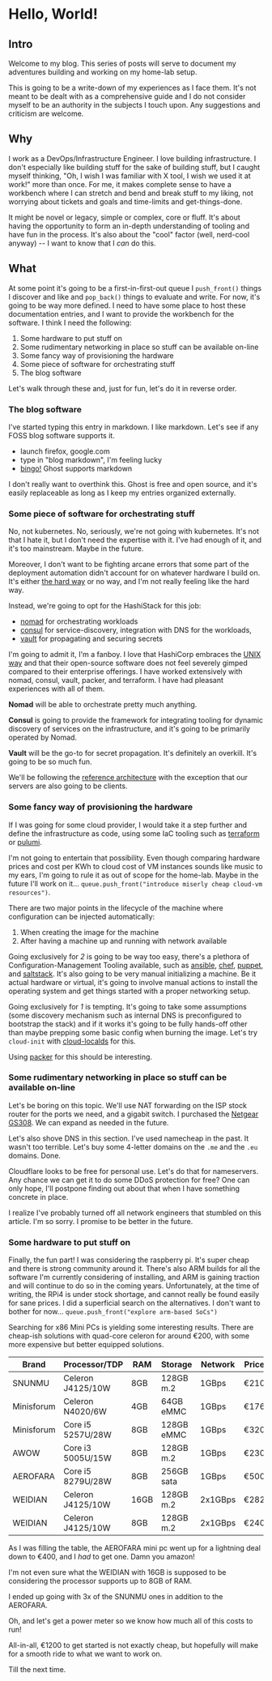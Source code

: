 # Hello, World!

## Intro

Welcome to my blog.  This series of posts will serve to document my adventures building and working
on my home-lab setup.

This is going to be a write-down of my experiences as I face them. It's not meant to be dealt with as
a comprehensive guide and I do not consider myself to be an authority in the subjects I touch upon. Any
suggestions and criticism are welcome.

## Why

I work as a DevOps/Infrastructure Engineer. I love building infrastructure. I don't especially like
building stuff for the sake of building stuff, but I caught myself thinking, "Oh, I wish I was familiar
with X tool, I wish we used it at work!" more than once.  For me, it makes complete sense to have a
workbench where I can stretch and bend and break stuff to my liking, not worrying about tickets and
goals and time-limits and get-things-done.

It might be novel or legacy, simple or complex, core or fluff. It's about having the opportunity to
form an in-depth understanding of tooling and have fun in the process. It's also about the "cool" factor
(well, nerd-cool anyway) -- I want to know that I *can* do this.

## What

At some point it's going to be a first-in-first-out queue I `push_front()` things I discover and like
and `pop_back()` things to evaluate and write. For now, it's going to be way more defined. I need to have
some place to host these documentation entries, and I want to provide the workbench for the software.
I think I need the following:

1. Some hardware to put stuff on
2. Some rudimentary networking in place so stuff can be available on-line
3. Some fancy way of provisioning the hardware
4. Some piece of software for orchestrating stuff
5. The blog software

Let's walk through these and, just for fun, let's do it in reverse order.

### The blog software

I've started typing this entry in markdown. I like markdown. Let's see if any FOSS blog software
supports it. 

* launch firefox, google.com
* type in "blog markdown", I'm feeling lucky
* [bingo!](https://ghost.org/changelog/markdown/) Ghost supports markdown

I don't really want to overthink this. Ghost is free and open source, and it's easily
replaceable as long as I keep my entries organized externally.

### Some piece of software for orchestrating stuff

No, not kubernetes. No, seriously, we're not going with kubernetes. It's not that I hate
it, but I don't need the expertise with it. I've had enough of it, and it's too mainstream.
Maybe in the future.

Moreover, I don't want to be fighting arcane errors that some part of the deployment automation
didn't account for on whatever hardware I build on. It's either
[the hard way](https://github.com/kelseyhightower/kubernetes-the-hard-way) or no way,
and I'm not really feeling like the hard way. 

Instead, we're going to opt for the HashiStack for this job:

* [nomad](www.nomadproject.io) for orchestrating workloads
* [consul](consul.io) for service-discovery, integration with DNS for the workloads,
* [vault](www.vaultproject.io) for propagating and securing secrets

I'm going to admit it, I'm a fanboy. I love that HashiCorp embraces the
[UNIX way](https://en.wikipedia.org/wiki/Unix_philosophy) and that their open-source software
does not feel severely gimped compared to their enterprise offerings. I have worked extensively with 
nomad, consul, vault, packer, and terraform. I have had pleasant experiences with all of them.

**Nomad** will be able to orchestrate pretty much anything.

**Consul** is going to provide the framework for integrating tooling for dynamic discovery of
services on the infrastructure, and it's going to be primarily operated by Nomad.

**Vault** will be the go-to for secret propagation. It's definitely an overkill. It's going to be so
much fun.

We'll be following the [reference
architecture](https://learn.hashicorp.com/tutorials/nomad/production-reference-architecture-vm-with-consul)
with the exception that our servers are also going to be clients.

### Some fancy way of provisioning the hardware

If I was going for some cloud provider, I would take it a step further and define the infrastructure as code,
using some IaC tooling such as [terraform](terraform.io) or [pulumi](pulumi.com). 

I'm not going to entertain that possibility. Even though comparing hardware prices and cost per
KWh to cloud cost of VM instances sounds like music to my ears, I'm going to rule it as out of scope
for the home-lab. Maybe in the future I'll work on it... `queue.push_front("introduce miserly cheap
cloud-vm resources")`.

There are two major points in the lifecycle of the machine where configuration can be injected automatically:

1. When creating the image for the machine
2. After having a machine up and running with network available

Going exclusively for *2* is going to be way too easy, there's a plethora of
Configuration-Management Tooling available, such as [ansible](ansible.com), [chef](chef.io),
[puppet](puppet.com), and [saltstack](saltproject.io). It's also going to be very manual
initializing a machine. Be it actual hardware or virtual, it's going to involve manual actions to
install the operating system and get things started with a proper networking setup.

Going exclusively for *1* is tempting. It's going to take some assumptions (some discovery mechanism
such as internal DNS is preconfigured to bootstrap the stack) and if it works it's going to be fully
hands-off other than maybe prepping some basic config when burning the image. Let's try `cloud-init`
with [cloud-localds](https://readthedocs.org/projects/cloudinit/downloads/pdf/latest/) for this.

Using [packer](https://github.com/viralpoetry/packer-bare-metal) for this should be interesting.

### Some rudimentary networking in place so stuff can be available on-line

Let's be boring on this topic. We'll use NAT forwarding on the ISP stock router for the ports we need, and a
gigabit switch. I purchased the [Netgear GS308](https://www.netgear.com/support/product/GS308.aspx).
We can expand as needed in the future.

Let's also shove DNS in this section. I've used namecheap in the past. It wasn't too terrible. Let's
buy some 4-letter domains on the `.me` and the `.eu` domains. Done.

Cloudflare looks to be free for personal use. Let's do that for nameservers.
Any chance we can get it to do some DDoS protection for free? One can only hope, I'll postpone
finding out about that when I have something concrete in place.

I realize I've probably turned off all network engineers that stumbled on this article. I'm so
sorry. I promise to be better in the future.

### Some hardware to put stuff on

Finally, the fun part! I was considering the raspberry pi. It's super cheap and there is strong
community around it. There's also ARM builds for all the software I'm currently considering of
installing, and ARM is gaining traction and will continue to do so in the coming years. Unfortunately,
at the time of writing, the RPi4 is under stock shortage, and cannot really be found easily for sane
prices. I did a superficial search on the alternatives. I don't want to bother for now...
`queue.push_front("explore arm-based SoCs")`

Searching for x86 Mini PCs is yielding some interesting results. There are cheap-ish solutions with
quad-core celeron for around €200, with some more expensive but better equipped solutions.

| Brand      | Processor/TDP     | RAM  | Storage    | Network | Price | Link
| ---------- | -------------     | ---  | ---------- | ------- | ----- | ----
| SNUNMU     | Celeron J4125/10W | 8GB  | 128GB m.2  | 1GBps   | €210  | [link](https://www.amazon.de/-/en/Windows-Celeron-Desktop-Computer-Ethernet/dp/B09FNWK4YV)
| Minisforum | Celeron N4020/6W  | 4GB  | 64GB eMMC  | 1GBps   | €176  | [link](https://www.amazon.de/dp/B08CZ9JCJS/)
| Minisforum | Core i5 5257U/28W | 8GB  | 128GB eMMC | 1GBps   | €320  | [link](https://www.amazon.de/dp/B089CZ4QC6/)
| AWOW       | Core i3 5005U/15W | 8GB  | 128GB m.2  | 1GBps   | €230  | [link](https://www.amazon.de/dp/B07VM68GFQ/)
| AEROFARA   | Core i5 8279U/28W | 8GB  | 256GB sata | 1GBps   | €500  | [link](https://www.amazon.de/-/en/dp/B08YNJXRB7)
| WEIDIAN    | Celeron J4125/10W | 16GB | 128GB m.2  | 2x1GBps | €282  | [link](https://www.amazon.de/-/en/Celeron-Fanless-Computer-Desktop-Industrial/dp/B09D8B8WXP)
| WEIDIAN    | Celeron J4125/10W | 8GB  | 128GB m.2  | 2x1GBps | €240  | [link](https://www.amazon.de/-/en/Celeron-Fanless-Computer-Desktop-Industrial/dp/B09DCDDBXK)

As I was filling the table, the AEROFARA mini pc went up for a lightning deal down to €400, and I
*had* to get one. Damn you amazon!

I'm not even sure what the WEIDIAN with 16GB is supposed to be considering the processor supports
up to 8GB of RAM.

I ended up going with 3x of the SNUNMU ones in addition to the AEROFARA.

Oh, and let's get a power meter so we know how much all of this costs to run!

All-in-all, €1200 to get started is not exactly cheap, but hopefully will make for a smooth ride to
what we want to work on.

Till the next time.
